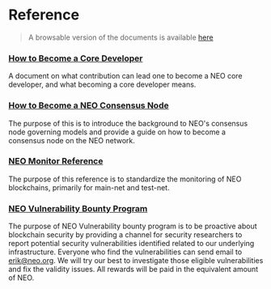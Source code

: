 # Reference

> A browsable version of the documents is available [here](https://neo-ngd.github.io/reference)

### [How to Become a Core Developer](Becoming_Core_Dev/How-to-Become-A-NEO-Core-Developer-V2.0.md)

A document on what contribution can lead one to become a NEO core developer, and what becoming a core developer means. 

### [How to Become a NEO Consensus Node](How-To-Become-NEO-Consensus-Nodev1.4.md)

The purpose of this is to introduce the background to NEO's consensus node governing models and provide a guide on how to become a consensus node on the NEO network. 

### [NEO Monitor Reference](NEOMonitorReference_v1.3.md)

The purpose of this reference is to standardize the monitoring of NEO blockchains, primarily for main-net and test-net. 

### [NEO Vulnerability Bounty Program](NEO%20Vulnerability%20Bounty%20Program/NEO-Vulnerability-Bounty-Program.md)

The purpose of NEO Vulnerability bounty program is to be proactive about blockchain security by providing a channel for security researchers to report potential security vulnerabilities identified related to our underlying infrastructure. Everyone who find the vulnerabilities can send email to erik@neo.org. We will try our best to investigate those eligible vulnerabilities and fix the validity issues. All rewards will be paid in the equivalent amount of NEO.

